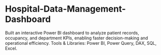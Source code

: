 # Hospital-Data-Management-Dashboard
Built an interactive Power BI dashboard to analyze patient records, occupancy, and department KPIs, enabling faster decision-making and operational efficiency. Tools &amp; Libraries: Power BI, Power Query, DAX, SQL, Excel.
